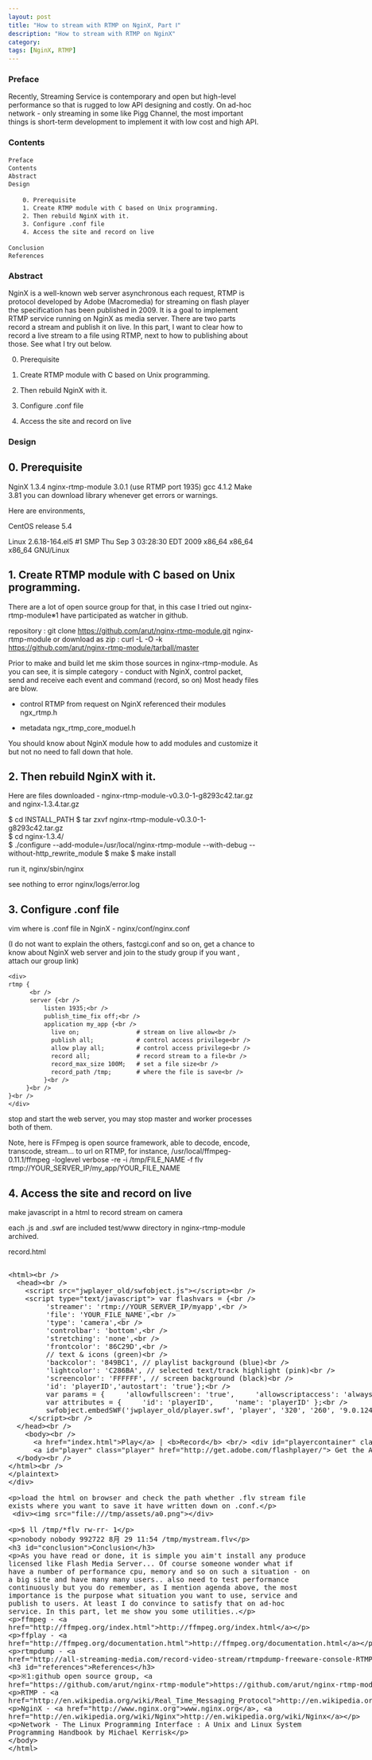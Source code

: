 ```yaml
---
layout: post
title: "How to stream with RTMP on NginX, Part Ⅰ"
description: "How to stream with RTMP on NginX"
category: 
tags: [NginX, RTMP]
---
```

### Preface

 Recently, Streaming Service is contemporary and open but high-level performance so that is rugged to low API designing and costly. On ad-hoc network - only streaming in some like Pigg Channel, the most important things is short-term development to implement it with low cost and high API. 

### Contents

    Preface
    Contents
    Abstract
    Design

        0. Prerequisite
        1. Create RTMP module with C based on Unix programming.
        2. Then rebuild NginX with it.
        3. Configure .conf file
        4. Access the site and record on live

    Conclusion
    References

### Abstract

 NginX is a well-known web server asynchronous each request, RTMP is protocol developed by Adobe (Macromedia) for streaming on flash player the specification has been published in 2009. It is a goal to implement RTMP service running on NginX as media server. There are two parts record a stream and publish it on live. In this part, I want to clear how to record a live stream to a file using RTMP, next to how to publishing about those. See what I try out below.

0. Prerequisite

1. Create RTMP module with C based on Unix programming.

2. Then rebuild NginX with it.

3. Configure .conf file

4. Access the site and record on live

### Design

## 0. Prerequisite

 NginX 1.3.4
 nginx-rtmp-module 3.0.1 (use RTMP port 1935)
 gcc 4.1.2
 Make 3.81
 you can download library whenever get errors or warnings.

 Here are environments,

 CentOS release 5.4

 Linux 2.6.18-164.el5 #1 SMP Thu Sep 3 03:28:30 EDT 2009 x86_64 x86_64 x86_64 GNU/Linux

## 1. Create RTMP module with C based on Unix programming.

 There are a lot of open source group for that, in this case I tried out nginx-rtmp-module※1 have participated as watcher in github. 

 repository : git clone https://github.com/arut/nginx-rtmp-module.git nginx-rtmp-module
 or
 download as zip : curl -L -O -k https://github.com/arut/nginx-rtmp-module/tarball/master

 Prior to make and build let me skim those sources in nginx-rtmp-module.
 As you can see, it is simple category - conduct with NginX, control packet, send and receive each event and command (record, so on)
 Most heady files are blow.

 - control RTMP from request on NginX referenced their modules
 ngx_rtmp.h

 - metadata 
 ngx_rtmp_core_moduel.h

 You should know about NginX module how to add modules and customize it but not no need to fall down that hole.

## 2. Then rebuild NginX with it.

 Here are files downloaded - nginx-rtmp-module-v0.3.0-1-g8293c42.tar.gz and nginx-1.3.4.tar.gz

 $ cd ﻿﻿INSTALL_PATH  $ tar zxvf nginx-rtmp-module-v0.3.0-1-g8293c42.tar.gz  
 $ cd nginx-1.3.4/  
 $ ./configure --add-module=/usr/local/nginx-rtmp-module --with-debug --without-http_rewrite_module 
 $ make 
 $ make install

 run it, nginx/sbin/nginx

 see nothing to error nginx/logs/error.log

## 3. Configure .conf file

 vim where is .conf file in NginX - nginx/conf/nginx.conf

 (I do not want to explain the others, fastcgi.conf and so on, get a chance to know about NginX web server and join to the study group if you want , attach our group link)

```
<div>
rtmp {
      <br />
      server {<br />
          listen 1935;<br />
          publish_time_fix off;<br />
          application my_app {<br />
          	live on;                # stream on live allow<br />
 	        publish all;            # control access privilege<br />
		    allow play all;         # control access privilege<br />
	        record all;             # record stream to a file<br />
		    record_max_size 100M;   # set a file size<br />
	        record_path /tmp;       # where the file is save<br /> 
          }<br />
     }<br />
}<br />
</div>
```

 stop and start the web server, you may stop master and worker processes both of them.

 Note, here is FFmpeg is open source framework, able to decode, encode, transcode, stream... to url on RTMP, for instance, /usr/local/ffmpeg-0.11.1/ffmpeg -loglevel verbose -re -i /tmp/FILE_NAME  -f flv rtmp://YOUR_SERVER_IP/my_app/YOUR_FILE_NAME

## 4. Access the site and record on live

 make javascript in a html to record stream on camera

 each .js and .swf are included test/www directory in nginx-rtmp-module archived.

 record.html

<div>
<plaintext>
<html><br />
  <head><br />
    <script src="jwplayer_old/swfobject.js"></script><br />
    <script type="text/javascript"> var flashvars = {<br />
         'streamer': 'rtmp://YOUR_SERVER_IP/myapp',<br /> 
         'file': 'YOUR_FILE_NAME',<br />
         'type': 'camera',<br />    
         'controlbar': 'bottom',<br />     
         'stretching': 'none',<br />     
         'frontcolor': '86C29D',<br /> 
         // text & icons (green)<br />    
         'backcolor': '849BC1', // playlist background (blue)<br />
         'lightcolor': 'C286BA', // selected text/track highlight (pink)<br />     
         'screencolor': 'FFFFFF', // screen background (black)<br />
         'id': 'playerID','autostart': 'true'};<br />  
         var params = {     'allowfullscreen': 'true',     'allowscriptaccess': 'always',     'bgcolor': '#FFFFFF' };<br /> 
         var attributes = {     'id': 'playerID',     'name': 'playerID' };<br /> 
         swfobject.embedSWF('jwplayer_old/player.swf', 'player', '320', '260', '9.0.124', false, flashvars, params, attributes);<br />
     </script><br /> 
  </head><br /> 
    <body><br /> 
      <a href="index.html">Play</a> | <b>Record</b> <br/> <div id="playercontainer" class="playercontainer"><br />
      <a id="player" class="player" href="http://get.adobe.com/flashplayer/"> Get the Adobe Flash Player to see this video.</a></div><br /> 
  </body><br />
</html><br />
</plaintext>
</div>

 load the html on browser and check the path whether .flv stream file exists where you want to save it have written down on .conf.

 <div><img src="/assets/images/screenshot_2012-08-29.png"></div>

 $ ll /tmp/*flv rw-rr- 1
 
 nobody nobody 992722 8月 29 11:54 /tmp/mystream.flv

### Conclusion

 As you have read or done, it is simple you aim't install any produce licensed like Flash Media Server... 
 Of course someone wonder what if have a number of performance cpu, memory and so on such a situation -  on a big site and have many many users.. also need to test performance continuously but you do remember, as I mention agenda above, the most importance is the purpose what situation you want to use, service and publish to users. At least I do convince to satisfy that on ad-hoc service.
 In this part, let me show you some utilities..

 ffmpeg - http://ffmpeg.org/index.html

 ffplay - http://ffmpeg.org/documentation.html

 rtmpdump - http://all-streaming-media.com/record-video-stream/rtmpdump-freeware-console-RTMP-downloading-application.htm

### References

 ※1:github open source group, https://github.com/arut/nginx-rtmp-module

 RTMP - http://en.wikipedia.org/wiki/Real_Time_Messaging_Protocol

 NginX - www.nginx.org, http://en.wikipedia.org/wiki/Nginx

 Network - The Linux Programming Interface : A Unix and Linux System Programming Handbook by Michael Kerrisk 
